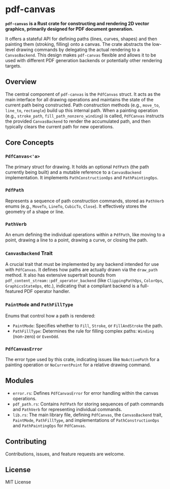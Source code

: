 # pdf-canvas

**`pdf-canvas` is a Rust crate for constructing and rendering 2D vector graphics, primarily designed for PDF document generation.**

It offers a stateful API for defining paths (lines, curves, shapes) and then painting them (stroking, filling) onto a canvas. The crate abstracts the low-level drawing commands by delegating the actual rendering to a `CanvasBackend`. This design makes `pdf-canvas` flexible and allows it to be used with different PDF generation backends or potentially other rendering targets.

## Overview

The central component of `pdf-canvas` is the `PdfCanvas` struct. It acts as the main interface for all drawing operations and maintains the state of the current path being constructed. Path construction methods (e.g., `move_to`, `line_to`, `rectangle`) build up this internal path. When a painting operation (e.g., `stroke_path`, `fill_path_nonzero_winding`) is called, `PdfCanvas` instructs the provided `CanvasBackend` to render the accumulated path, and then typically clears the current path for new operations.

## Core Concepts

### `PdfCanvas<'a>`
The primary struct for drawing. It holds an optional `PdfPath` (the path currently being built) and a mutable reference to a `CanvasBackend` implementation. It implements `PathConstructionOps` and `PathPaintingOps`.

### `PdfPath`
Represents a sequence of path construction commands, stored as `PathVerb` enums (e.g., `MoveTo`, `LineTo`, `CubicTo`, `Close`). It effectively stores the geometry of a shape or line.

### `PathVerb`
An enum defining the individual operations within a `PdfPath`, like moving to a point, drawing a line to a point, drawing a curve, or closing the path.

### `CanvasBackend` Trait
A crucial trait that must be implemented by any backend intended for use with `PdfCanvas`. It defines how paths are actually drawn via the `draw_path` method. It also has extensive supertrait bounds from `pdf_content_stream::pdf_operator_backend` (like `ClippingPathOps`, `ColorOps`, `GraphicsStateOps`, etc.), indicating that a compliant backend is a full-featured PDF operator handler.

### `PaintMode` and `PathFillType`
Enums that control how a path is rendered:
*   `PaintMode`: Specifies whether to `Fill`, `Stroke`, or `FillAndStroke` the path.
*   `PathFillType`: Determines the rule for filling complex paths: `Winding` (non-zero) or `EvenOdd`.

### `PdfCanvasError`
The error type used by this crate, indicating issues like `NoActivePath` for a painting operation or `NoCurrentPoint` for a relative drawing command.

## Modules

*   `error.rs`: Defines `PdfCanvasError` for error handling within the canvas operations.
*   `pdf_path.rs`: Contains `PdfPath` for storing sequences of path commands and `PathVerb` for representing individual commands.
*   `lib.rs`: The main library file, defining `PdfCanvas`, the `CanvasBackend` trait, `PaintMode`, `PathFillType`, and implementations of `PathConstructionOps` and `PathPaintingOps` for `PdfCanvas`.

## Contributing

Contributions, issues, and feature requests are welcome.

## License

MIT License
